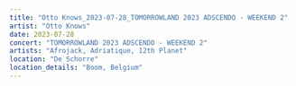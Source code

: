 ```yaml
---
title: "Otto Knows_2023-07-28_TOMORROWLAND 2023 ADSCENDO - WEEKEND 2"
artist: "Otto Knows"
date: 2023-07-28
concert: "TOMORROWLAND 2023 ADSCENDO - WEEKEND 2"
artists: "Afrojack, Adriatique, 12th Planet"
location: "De Schorre"
location_details: "Boom, Belgium"
---
```

